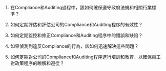

1. 在Compliance和Auditing過程中，該如何確保遵守政府法規和相關行業標準？

2. 如何定期評估和評估公司的Compliance和Auditing程序的有效性？

3. 如何定期監控和修正Compliance和Auditing程序中的錯誤和缺陷？

4. 如果偵測到違反Compliance的行為，該如何迅速解決這些問題？

5. 如何定期對公司的Compliance和Auditing程序進行培訓和教育，以確保員工對政策程序的瞭解和遵從？